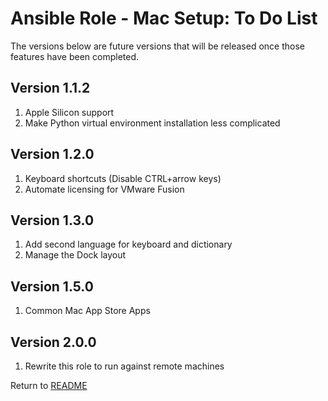 Ansible Role - Mac Setup: To Do List
====================================
The versions below are future versions that will be released once those features have been completed.

Version 1.1.2
-------------

1. Apple Silicon support
2. Make Python virtual environment installation less complicated

Version 1.2.0
-------------

1. Keyboard shortcuts (Disable CTRL+arrow keys)
2. Automate licensing for VMware Fusion

Version 1.3.0
-------------

1. Add second language for keyboard and dictionary
2. Manage the Dock layout

Version 1.5.0
-------------

1. Common Mac App Store Apps

Version 2.0.0
-------------

1. Rewrite this role to run against remote machines

Return to [README](README.md)
